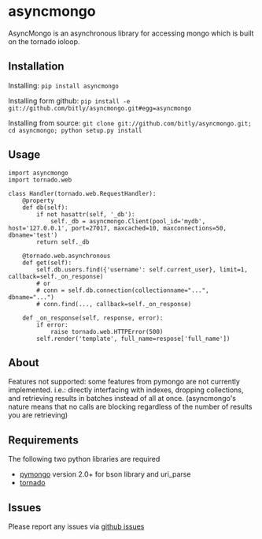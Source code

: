 asyncmongo
==========

AsyncMongo is an asynchronous library for accessing mongo 
which is built on the tornado ioloop.

Installation
------------

Installing: `pip install asyncmongo`

Installing form github: `pip install -e git://github.com/bitly/asyncmongo.git#egg=asyncmongo`

Installing from source: `git clone git://github.com/bitly/asyncmongo.git; cd asyncmongo; python setup.py install`

Usage
-----

    import asyncmongo
    import tornado.web
    
    class Handler(tornado.web.RequestHandler):
        @property
        def db(self):
            if not hasattr(self, '_db'):
                self._db = asyncmongo.Client(pool_id='mydb', host='127.0.0.1', port=27017, maxcached=10, maxconnections=50, dbname='test')
            return self._db
    
        @tornado.web.asynchronous
        def get(self):
            self.db.users.find({'username': self.current_user}, limit=1, callback=self._on_response)
            # or
            # conn = self.db.connection(collectionname="...", dbname="...")
            # conn.find(..., callback=self._on_response)
    
        def _on_response(self, response, error):
            if error:
                raise tornado.web.HTTPError(500)
            self.render('template', full_name=respose['full_name'])

About
-----

Features not supported: some features from pymongo are not currently implemented. i.e.: directly 
interfacing with indexes, dropping collections, and retrieving results in batches instead of all at once. 
(asyncmongo's nature means that no calls are blocking regardless of the number of results you are retrieving)

Requirements
------------
The following two python libraries are required

* [pymongo](http://github.com/mongodb/mongo-python-driver) version 2.0+ for bson library and uri_parse
* [tornado](http://github.com/facebook/tornado)

Issues
------

Please report any issues via [github issues](https://github.com/bitly/asyncmongo/issues)

